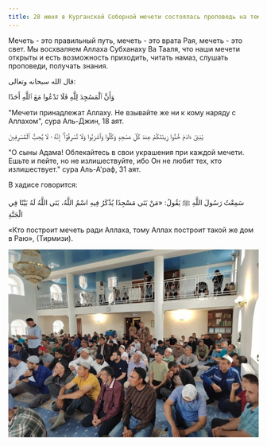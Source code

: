 ```yaml
---
title: 28 июня в Курганской Соборной мечети состоялась проповедь на тему: "Важность и значимость мечети".
---
```


Мечеть - это правильный путь, мечеть - это врата Рая, мечеть - это свет. Мы восхваляем Аллаха Субханаху Ва Тааля, что наши мечети открыты и есть возможность приходить, читать намаз, слушать проповеди, получать знания.

قال الله سبحانه وتعالى:

وَأَنَّ ٱلْمَسَٰجِدَ لِلَّهِ فَلَا تَدْعُوا مَعَ ٱللَّهِ أَحَدًا

"Мечети принадлежат Аллаху. Не взывайте же ни к кому наряду с Аллахом", сура Аль-Джин, 18 аят.

يَٰبَنِىٓ ءَادَمَ خُذُوا زِينَتَكُمْ عِندَ كُلِّ مَسْجِدٍ وَكُلُوا وَٱشْرَبُوا وَلَا تُسْرِفُوٓا۟ ۚ إِنَّهُ ۥ لَا يُحِبُّ ٱلْمُسْرِفِينَ

"О сыны Адама! Облекайтесь в свои украшения при каждой мечети. Ешьте и пейте, но не излишествуйте, ибо Он не любит тех, кто излишествует." сура Аль-А'раф, 31 аят.

В хадисе говорится:

سَمِعْتُ رَسُولَ اللَّهِ ﷺ يَقُولُ: «مَنْ بَنَى مَسْجِدًا يُذْكَرُ فِيهِ اسْمُ اللَّهُ، بَنَى اللَّهُ لَهُ بَيْتًا فِي الْجَنَّةِ

«Кто построит мечеть ради Аллаха, тому Аллах построит такой же дом в Раю», (Тирмизи).

![Проповедь](./28.06.jpg)

